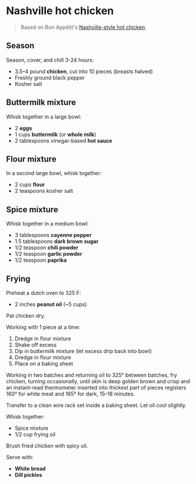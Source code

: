 # Nashville hot chicken

> Based on Bon Appétit's [Nashville-style hot chicken](http://www.bonappetit.com/recipe/nashville-style-hot-chicken).

## Season

Season, cover, and chill 3-24 hours:

- 3.5–4 pound **chicken**, cut into 10 pieces (breasts halved)
- Freshly ground black pepper
- Kosher salt

## Buttermilk mixture

Whisk together in a large bowl:

- 2 **eggs**
- 1 cups **buttermilk** (or **whole milk**)
- 2 tablespoons vinegar-based **hot sauce**

## Flour mixture

In a second large bowl, whisk together:

- 2 cups **flour**
- 2 teaspoons kosher salt

## Spice mixture

Whisk together in a medium bowl:

- 3 tablespoons **cayenne pepper**
- 1.5 tablespoons **dark brown sugar**
- 1/2 teaspoon **chili powder**
- 1/2 teaspoon **garlic powder**
- 1/2 teaspoon **paprika**

## Frying

Preheat a dutch oven to 325 F:

- 2 inches **peanut oil** (~5 cups)

Pat chicken dry.

Working with 1 piece at a time:

1. Dredge in flour mixture
2. Shake off excess
3. Dip in buttermilk mixture (let excess drip back into bowl)
4. Dredge in flour mixture
5. Place on a baking sheet

Working in two batches and returning oil to 325° between batches, fry chicken, turning occasionally, until skin is deep golden brown and crisp and an instant-read thermometer inserted into thickest part of pieces registers 160° for white meat and 165° for dark, 15–18 minutes.

Transfer to a clean wire rack set inside a baking sheet. Let oil cool slightly.

Whisk together:

- Spice mixture
- 1/2 cup frying oil

Brush fried chicken with spicy oil.

Serve with:

- **White bread**
- **Dill pickles**
